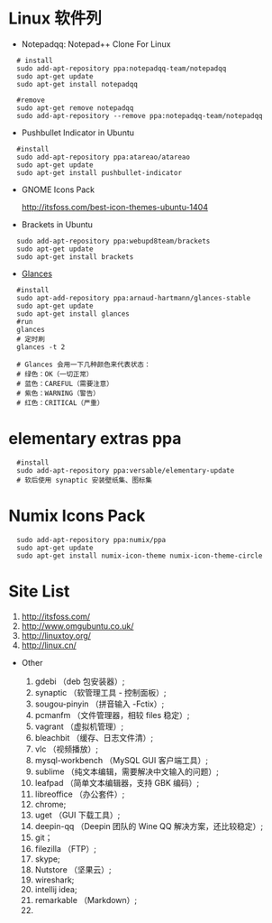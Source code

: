 # Linux 软件列

- Notepadqq: Notepad++ Clone For Linux

```shell
  # install
  sudo add-apt-repository ppa:notepadqq-team/notepadqq
  sudo apt-get update
  sudo apt-get install notepadqq
  
  #remove
  sudo apt-get remove notepadqq
  sudo add-apt-repository --remove ppa:notepadqq-team/notepadqq
```

- Pushbullet Indicator in Ubuntu

```shell
  #install 
  sudo add-apt-repository ppa:atareao/atareao
  sudo apt-get update
  sudo apt-get install pushbullet-indicator
```

- GNOME Icons Pack

  http://itsfoss.com/best-icon-themes-ubuntu-1404

- Brackets in Ubuntu

```shell
  sudo add-apt-repository ppa:webupd8team/brackets
  sudo apt-get update
  sudo apt-get install brackets
```

- [Glances](https://github.com/nicolargo/glances/)

```shell
  #install
  sudo apt-add-repository ppa:arnaud-hartmann/glances-stable
  sudo apt-get update
  sudo apt-get install glances
  #run
  glances
  # 定时刷
  glances -t 2
  
  # Glances 会用一下几种颜色来代表状态：
  # 绿色：OK（一切正常）
  # 蓝色：CAREFUL（需要注意）
  # 紫色：WARNING（警告）
  # 红色：CRITICAL（严重）
```

# elementary extras ppa

```
  #install 
  sudo add-apt-repository ppa:versable/elementary-update
  # 软后使用 synaptic 安装壁纸集、图标集
```

# Numix Icons Pack

```shell 
  sudo add-apt-repository ppa:numix/ppa
  sudo apt-get update
  sudo apt-get install numix-icon-theme numix-icon-theme-circle
```

# Site List

  1. http://itsfoss.com/
  2. http://www.omgubuntu.co.uk/
  3. http://linuxtoy.org/
  4. http://linux.cn/

- Other

  1. gdebi （deb 包安装器）;
  2. synaptic （软管理工具 - 控制面板）;
  3. sougou-pinyin （拼音输入 -Fctix）;
  4. pcmanfm （文件管理器，相较 files 稳定）;
  5. vagrant （虚拟机管理）;
  6. bleachbit （缓存、日志文件清）;
  7. vlc （视频播放）;
  8. mysql-workbench （MySQL GUI 客户端工具）;
  9. sublime （纯文本编辑，需要解决中文输入的问题）;
  10. leafpad （简单文本编辑器，支持 GBK 编码）;
  11. libreoffice （办公套件）;
  12. chrome;
  13. uget （GUI 下载工具）;
  14. deepin-qq （Deepin 团队的 Wine QQ 解决方案，还比较稳定）;
  15. git；
  16. filezilla （FTP）;
  17. skype;
  18. Nutstore （坚果云）;
  19. wireshark;
  20. intellij idea;
  21. remarkable （Markdown）;
  19. 
